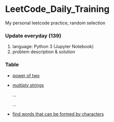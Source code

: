 # LeetCode_Daily_Training
My personal leetcode practice, random selection
### Update everyday (139)
1) language: Python 3 (Jupyter Notebook)
2) problem description & solution 
### Table
* [power of two](https://github.com/xlyue92/LeetCode_Daily_Training/blob/master/%20power%20of%20two.ipynb)
* [multiply strings](https://github.com/xlyue92/LeetCode_Daily_Training/blob/master/multiply%20strings.ipynb)

     ...
     
     ...
   
* [find words that can be formed by characters](https://github.com/xlyue92/LeetCode_Daily_Training/blob/master/find%20words%20that%20can%20be%20formed%20by%20characters.ipynb)

